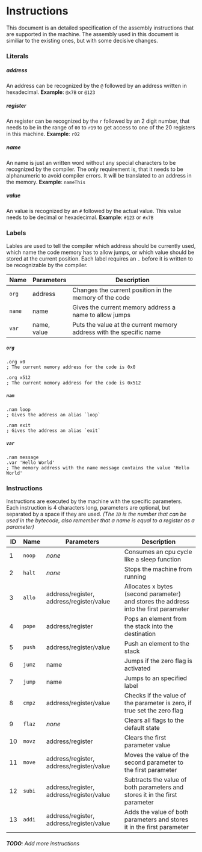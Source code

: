 # Instructions

This document is an detailed specification of the assembly instructions that
are supported in the machine. The assembly used in this document is similiar to
the existing ones, but with some decisive changes.

### Literals

##### address

An address can be recognized by the `@` followed by an address written in
hexadecimal. **Example**: `@x7B` or `@123`

##### register

An register can be recognized by the `r` followed by an 2 digit number, that
needs to be in the range of `00` to `r19` to get access to one of the 20
registers in this machine. **Example**: `r02`

##### name

An name is just an written word without any special characters to be recognized
by the compiler. The only requirement is, that it needs to be alphanumeric to
avoid compiler errors. It will be translated to an address in the memory. **Example**: `nameThis`

##### value

An value is recognized by an `#` followed by the actual value. This value needs
to be decimal or hexadecimal. **Example**: `#123` or `#x7B`

### Labels

Lables are used to tell the compiler which address should be currently used,
which name the code memory has to allow jumps, or which value should be stored
at the current position. Each label requires an `.` before it is written to be
recognizable by the compiler.

| Name | Parameters | Description |
|-|-|-|
| `org` | address | Changes the current position in the memory of the code |
| `name` | name | Gives the current memory address a name to allow jumps |
| `var` | name, value | Puts the value at the current memory address with the specific name |

##### `org`

```assembly
.org x0
; The current memory address for the code is 0x0

.org x512
; The current memory address for the code is 0x512
```

##### `nam`

```assembly
.nam loop
; Gives the address an alias `loop`

.nam exit
; Gives the address an alias `exit`
```

##### `var`

```assembly
.nam message
.var 'Hello World'
; The memory address with the name message contains the value 'Hello World'
```

### Instructions

Instructions are executed by the machine with the specific parameters. Each
instruction is 4 characters long, parameters are optional, but separated by
a space if they are used. _(The `ID` is the number that can be used in the bytecode, also remember that a name is equal to a register as a parameter)_

| ID | Name | Parameters | Description |
|-|-|-|-|
| 1 | `noop` | _none_ | Consumes an cpu cycle like a sleep function |
| 2 | `halt` | _none_ | Stops the machine from running |
| 3 | `allo` | address/register, address/register/value | Allocates x bytes (second parameter) and stores the address into the first parameter |
| 4 | `pope` | address/register | Pops an element from the stack into the destination |
| 5 | `push` | address/register/value | Push an element to the stack |
| 6 | `jumz` | name | Jumps if the zero flag is activated |
| 7 | `jump` | name | Jumps to an specified label |
| 8 | `cmpz` | address/register/value | Checks if the value of the parameter is zero, if true set the zero flag |
| 9 | `flaz` | _none_ | Clears all flags to the default state |
| 10 | `movz` | address/register | Clears the first parameter value |
| 11 | `move` | address/register, address/register/value | Moves the value of the second parameter to the first parameter |
| 12 | `subi` | address/register, address/register/value | Subtracts the value of both parameters and stores it in the first parameter |
| 13 | `addi` | address/register, address/register/value | Adds the value of both parameters and stores it in the first parameter |

###### **TODO**: Add more instructions
